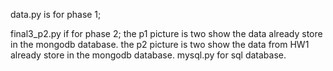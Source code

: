 data.py is for phase 1;



final3_p2.py if for phase 2;
the p1 picture is two show the data already store in the mongodb database.
the p2 picture is two show the data from HW1  already store in the mongodb database.
mysql.py for sql database.
